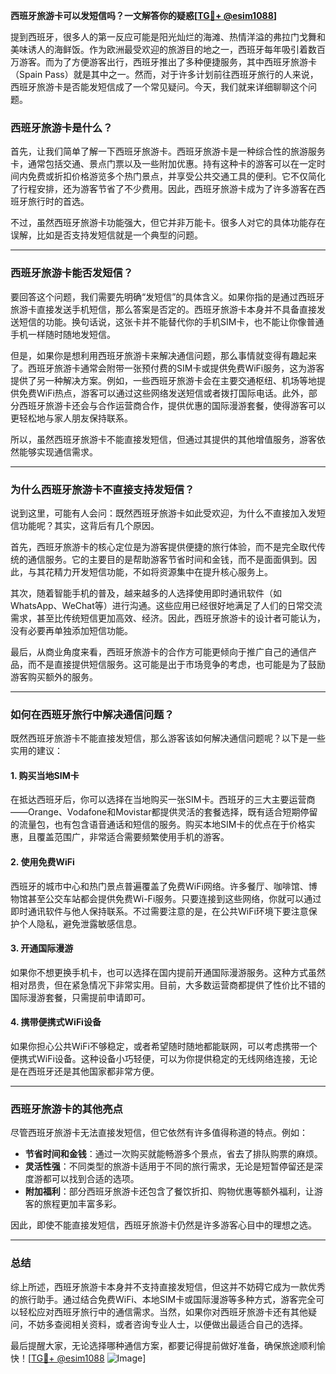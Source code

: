 **西班牙旅游卡可以发短信吗？一文解答你的疑惑[[TG💪+ @esim1088](https://t.me/s/esim1088)]**

提到西班牙，很多人的第一反应可能是阳光灿烂的海滩、热情洋溢的弗拉门戈舞和美味诱人的海鲜饭。作为欧洲最受欢迎的旅游目的地之一，西班牙每年吸引着数百万游客。而为了方便游客出行，西班牙推出了多种便捷服务，其中西班牙旅游卡（Spain Pass）就是其中之一。然而，对于许多计划前往西班牙旅行的人来说，西班牙旅游卡是否能发短信成了一个常见疑问。今天，我们就来详细聊聊这个问题。

### 西班牙旅游卡是什么？

首先，让我们简单了解一下西班牙旅游卡。西班牙旅游卡是一种综合性的旅游服务卡，通常包括交通、景点门票以及一些附加优惠。持有这种卡的游客可以在一定时间内免费或折扣价格游览多个热门景点，并享受公共交通工具的便利。它不仅简化了行程安排，还为游客节省了不少费用。因此，西班牙旅游卡成为了许多游客在西班牙旅行时的首选。

不过，虽然西班牙旅游卡功能强大，但它并非万能卡。很多人对它的具体功能存在误解，比如是否支持发短信就是一个典型的问题。

---

### 西班牙旅游卡能否发短信？

要回答这个问题，我们需要先明确“发短信”的具体含义。如果你指的是通过西班牙旅游卡直接发送手机短信，那么答案是否定的。西班牙旅游卡本身并不具备直接发送短信的功能。换句话说，这张卡并不能替代你的手机SIM卡，也不能让你像普通手机一样随时随地发短信。

但是，如果你是想利用西班牙旅游卡来解决通信问题，那么事情就变得有趣起来了。西班牙旅游卡通常会附带一张预付费的SIM卡或提供免费WiFi服务，这为游客提供了另一种解决方案。例如，一些西班牙旅游卡会在主要交通枢纽、机场等地提供免费WiFi热点，游客可以通过这些网络发送短信或者拨打国际电话。此外，部分西班牙旅游卡还会与合作运营商合作，提供优惠的国际漫游套餐，使得游客可以更轻松地与家人朋友保持联系。

所以，虽然西班牙旅游卡不能直接发短信，但通过其提供的其他增值服务，游客依然能够实现通信需求。

---

### 为什么西班牙旅游卡不直接支持发短信？

说到这里，可能有人会问：既然西班牙旅游卡如此受欢迎，为什么不直接加入发短信功能呢？其实，这背后有几个原因。

首先，西班牙旅游卡的核心定位是为游客提供便捷的旅行体验，而不是完全取代传统的通信服务。它的主要目的是帮助游客节省时间和金钱，而不是面面俱到。因此，与其花精力开发短信功能，不如将资源集中在提升核心服务上。

其次，随着智能手机的普及，越来越多的人选择使用即时通讯软件（如WhatsApp、WeChat等）进行沟通。这些应用已经很好地满足了人们的日常交流需求，甚至比传统短信更加高效、经济。因此，西班牙旅游卡的设计者可能认为，没有必要再单独添加短信功能。

最后，从商业角度来看，西班牙旅游卡的合作方可能更倾向于推广自己的通信产品，而不是直接提供短信服务。这可能是出于市场竞争的考虑，也可能是为了鼓励游客购买额外的服务。

---

### 如何在西班牙旅行中解决通信问题？

既然西班牙旅游卡不能直接发短信，那么游客该如何解决通信问题呢？以下是一些实用的建议：

#### 1. **购买当地SIM卡**
在抵达西班牙后，你可以选择在当地购买一张SIM卡。西班牙的三大主要运营商——Orange、Vodafone和Movistar都提供灵活的套餐选择，既有适合短期停留的流量包，也有包含语音通话和短信的服务。购买本地SIM卡的优点在于价格实惠，且覆盖范围广，非常适合需要频繁使用手机的游客。

#### 2. **使用免费WiFi**
西班牙的城市中心和热门景点普遍覆盖了免费WiFi网络。许多餐厅、咖啡馆、博物馆甚至公交车站都会提供免费Wi-Fi服务。只要连接到这些网络，你就可以通过即时通讯软件与他人保持联系。不过需要注意的是，在公共WiFi环境下要注意保护个人隐私，避免泄露敏感信息。

#### 3. **开通国际漫游**
如果你不想更换手机卡，也可以选择在国内提前开通国际漫游服务。这种方式虽然相对昂贵，但在紧急情况下非常实用。目前，大多数运营商都提供了性价比不错的国际漫游套餐，只需提前申请即可。

#### 4. **携带便携式WiFi设备**
如果你担心公共WiFi不够稳定，或者希望随时随地都能联网，可以考虑携带一个便携式WiFi设备。这种设备小巧轻便，可以为你提供稳定的无线网络连接，无论是在西班牙还是其他国家都非常方便。

---

### 西班牙旅游卡的其他亮点

尽管西班牙旅游卡无法直接发短信，但它依然有许多值得称道的特点。例如：

- **节省时间和金钱**：通过一次购买就能畅游多个景点，省去了排队购票的麻烦。
- **灵活性强**：不同类型的旅游卡适用于不同的旅行需求，无论是短暂停留还是深度游都可以找到合适的选项。
- **附加福利**：部分西班牙旅游卡还包含了餐饮折扣、购物优惠等额外福利，让游客的旅程更加丰富多彩。

因此，即使不能直接发短信，西班牙旅游卡仍然是许多游客心目中的理想之选。

---

### 总结

综上所述，西班牙旅游卡本身并不支持直接发短信，但这并不妨碍它成为一款优秀的旅行助手。通过结合免费WiFi、本地SIM卡或国际漫游等多种方式，游客完全可以轻松应对西班牙旅行中的通信需求。当然，如果你对西班牙旅游卡还有其他疑问，不妨多查阅相关资料，或者咨询专业人士，以便做出最适合自己的选择。

最后提醒大家，无论选择哪种通信方案，都要记得提前做好准备，确保旅途顺利愉快！[[TG💪+ @esim1088](https://t.me/s/esim1088) ![Image](https://i.postimg.cc/4NQfJmqS/Snipaste-2025-05-13-00-14-12.png)]